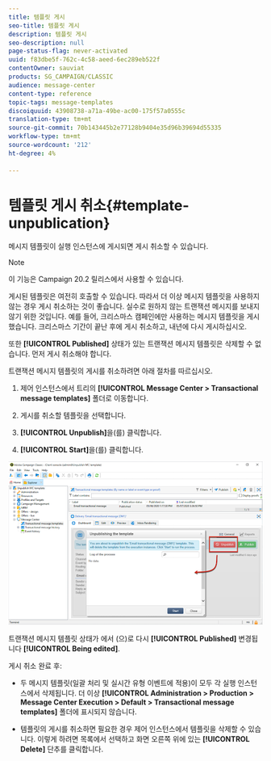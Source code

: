 ```yaml
---
title: 템플릿 게시
seo-title: 템플릿 게시
description: 템플릿 게시
seo-description: null
page-status-flag: never-activated
uuid: f83dbe5f-762c-4c58-aeed-6ec289eb522f
contentOwner: sauviat
products: SG_CAMPAIGN/CLASSIC
audience: message-center
content-type: reference
topic-tags: message-templates
discoiquuid: 43908738-a71a-49be-ac00-175f57a0555c
translation-type: tm+mt
source-git-commit: 70b143445b2e77128b9404e35d96b39694d55335
workflow-type: tm+mt
source-wordcount: '212'
ht-degree: 4%

---
```



# 템플릿 게시 취소{#template-unpublication}

메시지 템플릿이 실행 인스턴스에 게시되면 게시 취소할 수 있습니다.

>[!NOTE]
>
>이 기능은 Campaign 20.2 릴리스에서 사용할 수 있습니다.

게시된 템플릿은 여전히 호출할 수 있습니다. 따라서 더 이상 메시지 템플릿을 사용하지 않는 경우 게시 취소하는 것이 좋습니다. 실수로 원하지 않는 트랜잭션 메시지를 보내지 않기 위한 것입니다. 예를 들어, 크리스마스 캠페인에만 사용하는 메시지 템플릿을 게시했습니다. 크리스마스 기간이 끝난 후에 게시 취소하고, 내년에 다시 게시하십시오.

또한 **[!UICONTROL Published]** 상태가 있는 트랜잭션 메시지 템플릿은 삭제할 수 없습니다. 먼저 게시 취소해야 합니다.

트랜잭션 메시지 템플릿의 게시를 취소하려면 아래 절차를 따르십시오.

1. 제어 인스턴스에서 트리의 **[!UICONTROL Message Center > Transactional message templates]** 폴더로 이동합니다.
1. 게시를 취소할 템플릿을 선택합니다.
1. **[!UICONTROL Unpublish]**&#x200B;을(를) 클릭합니다.

   <!--1. Fill in the **[!UICONTROL Log of the process]** field.-->

1. **[!UICONTROL Start]**&#x200B;을(를) 클릭합니다.

![](assets/message-center-unpublish.png)

트랜잭션 메시지 템플릿 상태가 에서 (으)로 다시 **[!UICONTROL Published]** 변경됩니다 **[!UICONTROL Being edited]**.

게시 취소 완료 후:

* 두 메시지 템플릿(일괄 처리 및 실시간 유형 이벤트에 적용)이 모두 각 실행 인스턴스에서 삭제됩니다. 더 이상 **[!UICONTROL Administration > Production > Message Center Execution > Default > Transactional message templates]** 폴더에 표시되지 않습니다.

* 템플릿의 게시를 취소하면 필요한 경우 제어 인스턴스에서 템플릿을 삭제할 수 있습니다. 이렇게 하려면 목록에서 선택하고 화면 오른쪽 위에 있는 **[!UICONTROL Delete]** 단추를 클릭합니다.